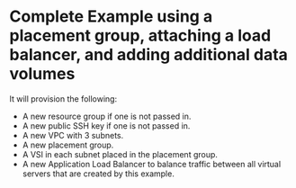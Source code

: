 # Complete Example using a placement group, attaching a load balancer, and adding additional data volumes

It will provision the following:

- A new resource group if one is not passed in.
- A new public SSH key if one is not passed in.
- A new VPC with 3 subnets.
- A new placement group.
- A VSI in each subnet placed in the placement group.
- A new Application Load Balancer to balance traffic between all virtual servers that are created by this example.

